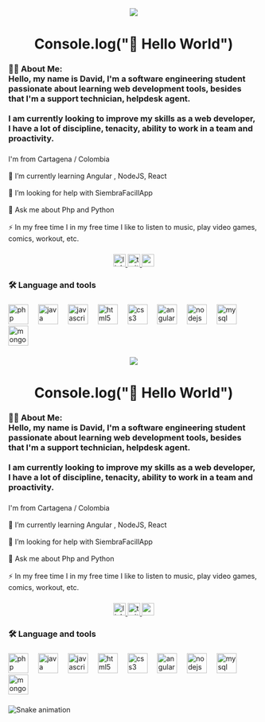 <div align="center">
  <img src="https://visitor-badge.laobi.icu/badge?page_id=DavidC2205.DavidC2205&"  />
</div>

###

<h1 align="center">Console.log("👋 Hello World")</h1>

###

<h3 align="left">👩‍💻  About Me:<br>Hello, my name is David, I'm a software engineering student passionate about learning web development tools, besides that I'm a support technician, helpdesk agent. <br><br>I am currently looking to improve my skills as a web developer, I have a lot of discipline, tenacity, ability to work in a team and proactivity.</h3>

###

<p align="left">I'm  from Cartagena / Colombia<br><br>🌱 I’m currently learning Angular , NodeJS, React<br><br>🤝 I’m looking for help with SiembraFacillApp<br><br>💬 Ask me about Php and Python<br><br>⚡ In my free time I in my free time I like to listen to music, play video games, comics, workout, etc.</p>

###

<div align="center">
  <a href="https://www.linkedin.com/in/david-enrique-castillo-castro-18a405163/" target="_blank">
    <img src="https://img.shields.io/static/v1?message=LinkedIn&logo=linkedin&label=&color=0077B5&logoColor=white&labelColor=&style=for-the-badge" height="25" alt="linkedin logo"  />
  </a>
  <a href="@Herimanto1995" target="_blank">
    <img src="https://img.shields.io/static/v1?message=Twitter&logo=twitter&label=&color=1DA1F2&logoColor=white&labelColor=&style=for-the-badge" height="25" alt="twitter logo"  />
  </a>
  <a href="davidcastillo2205@gmail.com" target="_blank">
    <img src="https://img.shields.io/static/v1?message=Gmail&logo=gmail&label=&color=D14836&logoColor=white&labelColor=&style=for-the-badge" height="25" alt="gmail logo"  />
  </a>
</div>

###

<h3 align="left">🛠 Language and tools</h3>

###

<div align="left">
  <img src="https://cdn.jsdelivr.net/gh/devicons/devicon/icons/php/php-original.svg" height="40" alt="php logo"  />
  <img width="12" />
  <img src="https://cdn.jsdelivr.net/gh/devicons/devicon/icons/java/java-original.svg" height="40" alt="java logo"  />
  <img width="12" />
  <img src="https://cdn.jsdelivr.net/gh/devicons/devicon/icons/javascript/javascript-original.svg" height="40" alt="javascript logo"  />
  <img width="12" />
  <img src="https://cdn.jsdelivr.net/gh/devicons/devicon/icons/html5/html5-original.svg" height="40" alt="html5 logo"  />
  <img width="12" />
  <img src="https://cdn.jsdelivr.net/gh/devicons/devicon/icons/css3/css3-original.svg" height="40" alt="css3 logo"  />
  <img width="12" />
  <img src="https://cdn.jsdelivr.net/gh/devicons/devicon/icons/angularjs/angularjs-original.svg" height="40" alt="angularjs logo"  />
  <img width="12" />
  <img src="https://cdn.jsdelivr.net/gh/devicons/devicon/icons/nodejs/nodejs-original.svg" height="40" alt="nodejs logo"  />
  <img width="12" />
  <img src="https://cdn.jsdelivr.net/gh/devicons/devicon/icons/mysql/mysql-original.svg" height="40" alt="mysql logo"  />
  <img width="12" />
  <img src="https://cdn.jsdelivr.net/gh/devicons/devicon/icons/mongodb/mongodb-original.svg" height="40" alt="mongodb logo"  />
</div>

###
<div align="center">
  <img src="https://visitor-badge.laobi.icu/badge?page_id=DavidC2205.DavidC2205&"  />
</div>

###

<h1 align="center">Console.log("👋 Hello World")</h1>

###

<h3 align="left">👩‍💻  About Me:<br>Hello, my name is David, I'm a software engineering student passionate about learning web development tools, besides that I'm a support technician, helpdesk agent. <br><br>I am currently looking to improve my skills as a web developer, I have a lot of discipline, tenacity, ability to work in a team and proactivity.</h3>

###

<p align="left">I'm  from Cartagena / Colombia<br><br>🌱 I’m currently learning Angular , NodeJS, React<br><br>🤝 I’m looking for help with SiembraFacillApp<br><br>💬 Ask me about Php and Python<br><br>⚡ In my free time I in my free time I like to listen to music, play video games, comics, workout, etc.</p>

###

<div align="center">
  <a href="https://www.linkedin.com/in/david-enrique-castillo-castro-18a405163/" target="_blank">
    <img src="https://img.shields.io/static/v1?message=LinkedIn&logo=linkedin&label=&color=0077B5&logoColor=white&labelColor=&style=for-the-badge" height="25" alt="linkedin logo"  />
  </a>
  <a href="@Herimanto1995" target="_blank">
    <img src="https://img.shields.io/static/v1?message=Twitter&logo=twitter&label=&color=1DA1F2&logoColor=white&labelColor=&style=for-the-badge" height="25" alt="twitter logo"  />
  </a>
  <a href="davidcastillo2205@gmail.com" target="_blank">
    <img src="https://img.shields.io/static/v1?message=Gmail&logo=gmail&label=&color=D14836&logoColor=white&labelColor=&style=for-the-badge" height="25" alt="gmail logo"  />
  </a>
</div>

###

<h3 align="left">🛠 Language and tools</h3>

###

<div align="left">
  <img src="https://cdn.jsdelivr.net/gh/devicons/devicon/icons/php/php-original.svg" height="40" alt="php logo"  />
  <img width="12" />
  <img src="https://cdn.jsdelivr.net/gh/devicons/devicon/icons/java/java-original.svg" height="40" alt="java logo"  />
  <img width="12" />
  <img src="https://cdn.jsdelivr.net/gh/devicons/devicon/icons/javascript/javascript-original.svg" height="40" alt="javascript logo"  />
  <img width="12" />
  <img src="https://cdn.jsdelivr.net/gh/devicons/devicon/icons/html5/html5-original.svg" height="40" alt="html5 logo"  />
  <img width="12" />
  <img src="https://cdn.jsdelivr.net/gh/devicons/devicon/icons/css3/css3-original.svg" height="40" alt="css3 logo"  />
  <img width="12" />
  <img src="https://cdn.jsdelivr.net/gh/devicons/devicon/icons/angularjs/angularjs-original.svg" height="40" alt="angularjs logo"  />
  <img width="12" />
  <img src="https://cdn.jsdelivr.net/gh/devicons/devicon/icons/nodejs/nodejs-original.svg" height="40" alt="nodejs logo"  />
  <img width="12" />
  <img src="https://cdn.jsdelivr.net/gh/devicons/devicon/icons/mysql/mysql-original.svg" height="40" alt="mysql logo"  />
  <img width="12" />
  <img src="https://cdn.jsdelivr.net/gh/devicons/devicon/icons/mongodb/mongodb-original.svg" height="40" alt="mongodb logo"  />
</div>

###

<img src="https://raw.githubusercontent.com/DavidC2205/DavidC2205/output/snake.svg" alt="Snake animation" />


###
